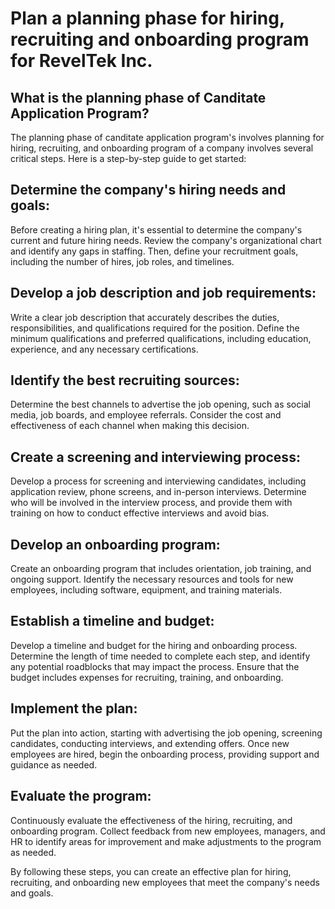 # Plan a planning phase for hiring, recruiting and onboarding program for RevelTek Inc. 

## What is the planning phase of Canditate Application Program? 
The planning phase of canditate application program's involves planning for hiring, recruiting, and onboarding program of a company involves several critical steps. 
Here is a step-by-step guide to get started:

## Determine the company's hiring needs and goals: 
Before creating a hiring plan, it's essential to determine the company's current and future hiring needs. Review the company's organizational chart and identify any gaps in staffing. Then, define your recruitment goals, including the number of hires, job roles, and timelines.

## Develop a job description and job requirements: 
Write a clear job description that accurately describes the duties, responsibilities, and qualifications required for the position. Define the minimum qualifications and preferred qualifications, including education, experience, and any necessary certifications.

## Identify the best recruiting sources: 
Determine the best channels to advertise the job opening, such as social media, job boards, and employee referrals. Consider the cost and effectiveness of each channel when making this decision.

## Create a screening and interviewing process: 
Develop a process for screening and interviewing candidates, including application review, phone screens, and in-person interviews. Determine who will be involved in the interview process, and provide them with training on how to conduct effective interviews and avoid bias.

## Develop an onboarding program: 
Create an onboarding program that includes orientation, job training, and ongoing support. Identify the necessary resources and tools for new employees, including software, equipment, and training materials.

## Establish a timeline and budget: 
Develop a timeline and budget for the hiring and onboarding process. Determine the length of time needed to complete each step, and identify any potential roadblocks that may impact the process. Ensure that the budget includes expenses for recruiting, training, and onboarding.

## Implement the plan: 
Put the plan into action, starting with advertising the job opening, screening candidates, conducting interviews, and extending offers. Once new employees are hired, begin the onboarding process, providing support and guidance as needed.

## Evaluate the program: 
Continuously evaluate the effectiveness of the hiring, recruiting, and onboarding program. Collect feedback from new employees, managers, and HR to identify areas for improvement and make adjustments to the program as needed.

By following these steps, you can create an effective plan for hiring, recruiting, and onboarding new employees that meet the company's needs and goals.
